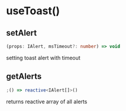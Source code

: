 # useToast()

## setAlert

```ts
(props: IAlert, msTimeout?: number) => void
```

setting toast alert with timeout

## getAlerts

```ts
;() => reactive<IAlert[]>()
```

returns reactive array of all alerts
